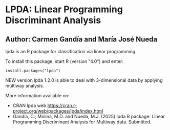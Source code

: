 # LPDA: Linear Programming Discriminant Analysis

## Author: Carmen Gandía and María José Nueda

lpda is an R package for classification via linear programming

To install this package, start R (version "4.0") and enter:

    install.packages("lpda")

NEW version lpda 1.2.0 is able to deal with 3-dimensional data by applying multiway analysis.

More information available on:

- CRAN lpda web https://cran.r-project.org/web/packages/lpda/index.html
- Gandía, C.; Molina, M.D. and Nueda, M.J. (2025) lpda R package: Linear Programming Discriminant Analysis for Multiway data. Submitted.


